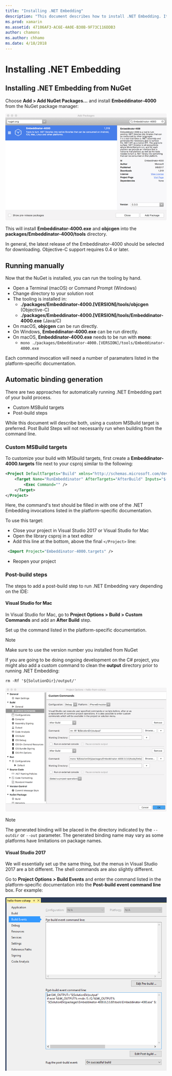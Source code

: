 ```yaml
---
title: "Installing .NET Embedding"
description: "This document describes how to install .NET Embedding. It discusses how to run the tooling by hand, how to generate bindings automatically, how to use custom MSBuild targets, and necessary post-build steps."
ms.prod: xamarin
ms.assetid: 47106AF3-AC6E-4A0E-B30B-9F73C116DDB3
author: chamons
ms.author: chhamo
ms.date: 4/18/2018
---
```


# Installing .NET Embedding

## Installing .NET Embedding from NuGet

Choose **Add > Add NuGet Packages...** and install **Embeddinator-4000** from the NuGet package manager:

![NuGet Package Manager](images/visualstudionuget.png)

This will install **Embeddinator-4000.exe** and **objcgen** into the **packages/Embeddinator-4000/tools** directory.

In general, the latest release of the Embeddinator-4000 should be selected for downloading. Objective-C support requires 0.4 or later.

## Running manually

Now that the NuGet is installed, you can run the tooling by hand.

- Open a Terminal (macOS) or Command Prompt (Windows)
- Change directory to your solution root
- The tooling is installed in:
    - **./packages/Embeddinator-4000.[VERSION]/tools/objcgen** (Objective-C)
    - **./packages/Embeddinator-4000.[VERSION]/tools/Embeddinator-4000.exe** (Java/C) 
- On macOS, **objcgen** can be run directly. 
- On Windows, **Embeddinator-4000.exe** can be run directly.
- On macOS, **Embeddinator-4000.exe** needs to be run with **mono**: 
    - `mono ./packages/Embeddinator-4000.[VERSION]/tools/Embeddinator-4000.exe`

Each command invocation will need a number of paramaters listed in the platform-specific documentation.

## Automatic binding generation

There are two approaches for automatically running .NET Embedding part of your build process.

- Custom MSBuild targets
- Post-build steps

While this document will describe both, using a custom MSBuild target is preferred. Post Build Steps will not necessarily run when building from the command line.

### Custom MSBuild targets

To customize your build with MSbuild targets, first create a **Embeddinator-4000.targets** file next to your csproj similar to the following:

```xml
<Project DefaultTargets="Build" xmlns="http://schemas.microsoft.com/developer/msbuild/2003">
	<Target Name="RunEmbeddinator" AfterTargets="AfterBuild" Inputs="$(OutputPath)/$(AssemblyName).dll" Outputs="$(IntermediateOutputPath)/Embeddinator/$(AssemblyName).framework/$(AssemblyName)">
		<Exec Command="" />
	</Target>
</Project>
```

Here, the command's text should be filled in with one of the .NET Embedding invocations listed in the platform-specific documentation.

To use this target:

- Close your project in Visual Studio 2017 or Visual Studio for Mac
- Open the library csproj in a text editor
- Add this line at the bottom, above the final `</Project>` line:

```xml
 <Import Project="Embeddinator-4000.targets" />
```

- Reopen your project

### Post-build steps

The steps to add a post-build step to run .NET Embedding vary depending on the IDE:

#### Visual Studio for Mac

In Visual Studio for Mac, go to **Project Options > Build > Custom Commands** and add an **After Build** step.

Set up the command listed in the platform-specific documentation.

> [!NOTE]
> Make sure to use the version number you installed from NuGet

If you are going to be doing ongoing development on the C# project, you might also add a custom command to clean the **output** directory prior to running .NET Embedding:

```shell
rm -Rf '${SolutionDir}/output/'
```

![Custom Build Action](images/visualstudiocustombuild.png)

> [!NOTE]
> The generated binding will be placed in the directory indicated by the 
> `--outdir` or `--out` parameter. The generated binding name may vary as 
> some platforms have limitations on package names.

#### Visual Studio 2017

We will essentially set up the same thing, but the menus in Visual Studio 2017 are a bit different. The shell commands are also slightly different.

Go to **Project Options > Build Events** and enter the command listed in the platform-specific documentation into the **Post-build event command line** box. For example:

![.NET Embedding on Windows](images/visualstudiowindows.png)
